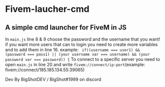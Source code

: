 # Fivem-laucher-cmd
A simple cmd launcher for FiveM in JS
-------------------------------------
In `main.js` line 8 & 9 choose the password and the username that you want! if you want more users that can to login you need to create more variables and to add them in line 16.
example:
` if((username === user1) && (password === pass1) || (your username var === username) && (your password var === password)) {`
To connect to a specific server you need to open `main.js` in line 20 and write `fivem://connect/ip:port`(example: fivem://connect/185.185.134.55:39065)

Dev By BigShotDEV / BigShot#1999 on discord
